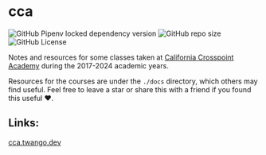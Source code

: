 # cca

![GitHub Pipenv locked dependency version](https://img.shields.io/github/pipenv/locked/dependency-version/twangodev/cca/mkdocs)
![GitHub repo size](https://img.shields.io/github/repo-size/twangodev/cca)
![GitHub License](https://img.shields.io/github/license/twangodev/cca)

Notes and resources for some classes taken at [California Crosspoint Academy](https://crosspointacademy.org) during the 2017-2024 academic years.

Resources for the courses are under the `./docs` directory, which others may find useful.
Feel free to leave a star or share this with a friend if you found this useful :heart:.

## Links:

[cca.twango.dev](https://cca.twango.dev)
